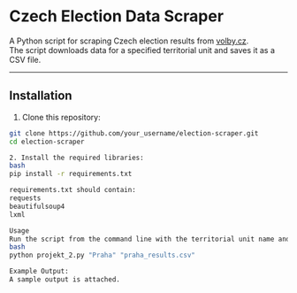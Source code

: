 # Czech Election Data Scraper

A Python script for scraping Czech election results from [volby.cz](https://www.volby.cz/).  
The script downloads data for a specified territorial unit and saves it as a CSV file.

---

## Installation
1. Clone this repository:
```bash
git clone https://github.com/your_username/election-scraper.git
cd election-scraper

2. Install the required libraries:
bash
pip install -r requirements.txt

requirements.txt should contain:
requests
beautifulsoup4
lxml

Usage
Run the script from the command line with the territorial unit name and output CSV file:
bash
python projekt_2.py "Praha" "praha_results.csv"

Example Output:
A sample output is attached.
